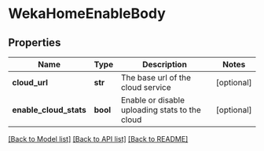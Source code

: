 # WekaHomeEnableBody

## Properties
Name | Type | Description | Notes
------------ | ------------- | ------------- | -------------
**cloud_url** | **str** | The base url of the cloud service | [optional] 
**enable_cloud_stats** | **bool** | Enable or disable uploading stats to the cloud | [optional] 

[[Back to Model list]](../README.md#documentation-for-models) [[Back to API list]](../README.md#documentation-for-api-endpoints) [[Back to README]](../README.md)

